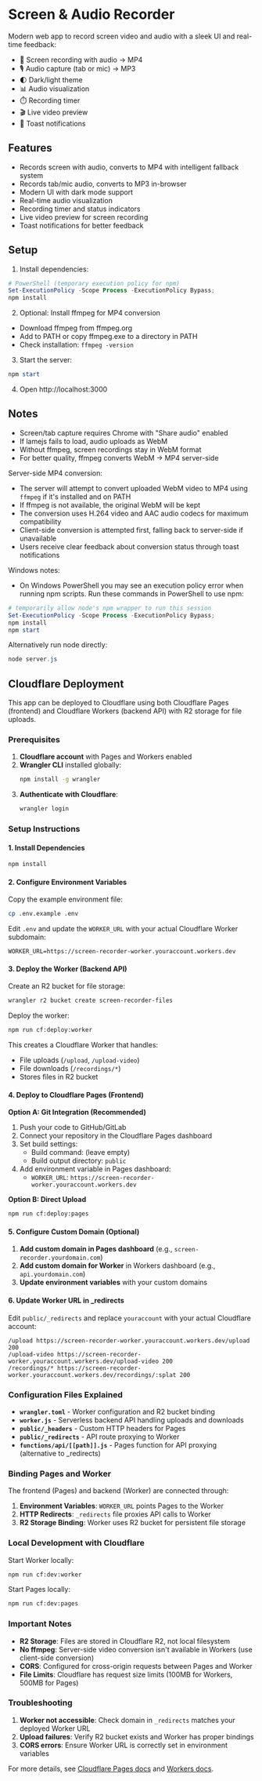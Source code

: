 # Screen & Audio Recorder

Modern web app to record screen video and audio with a sleek UI and real-time feedback:

- 🎥 Screen recording with audio → MP4
- 🎙️ Audio capture (tab or mic) → MP3
- 🌓 Dark/light theme
- 📊 Audio visualization
- ⏱️ Recording timer
- 🎬 Live video preview
- 🔔 Toast notifications

## Features

- Records screen with audio, converts to MP4 with intelligent fallback system
- Records tab/mic audio, converts to MP3 in-browser
- Modern UI with dark mode support
- Real-time audio visualization
- Recording timer and status indicators
- Live video preview for screen recording
- Toast notifications for better feedback

## Setup

1. Install dependencies:
```powershell
# PowerShell (temporary execution policy for npm)
Set-ExecutionPolicy -Scope Process -ExecutionPolicy Bypass;
npm install
```

2. Optional: Install ffmpeg for MP4 conversion
- Download ffmpeg from ffmpeg.org
- Add to PATH or copy ffmpeg.exe to a directory in PATH
- Check installation: `ffmpeg -version`

3. Start the server:
```powershell
npm start
```

4. Open http://localhost:3000

## Notes

- Screen/tab capture requires Chrome with "Share audio" enabled
- If lamejs fails to load, audio uploads as WebM
- Without ffmpeg, screen recordings stay in WebM format
- For better quality, ffmpeg converts WebM → MP4 server-side

Server-side MP4 conversion:
- The server will attempt to convert uploaded WebM video to MP4 using `ffmpeg` if it's installed and on PATH
- If ffmpeg is not available, the original WebM will be kept
- The conversion uses H.264 video and AAC audio codecs for maximum compatibility
- Client-side conversion is attempted first, falling back to server-side if unavailable
- Users receive clear feedback about conversion status through toast notifications

Windows notes:
- On Windows PowerShell you may see an execution policy error when running npm scripts. Run these commands in PowerShell to use npm:

```powershell
# temporarily allow node's npm wrapper to run this session
Set-ExecutionPolicy -Scope Process -ExecutionPolicy Bypass;
npm install
npm start
```

Alternatively run node directly:

```powershell
node server.js
```

## Cloudflare Deployment

This app can be deployed to Cloudflare using both Cloudflare Pages (frontend) and Cloudflare Workers (backend API) with R2 storage for file uploads.

### Prerequisites

1. **Cloudflare account** with Pages and Workers enabled
2. **Wrangler CLI** installed globally:
   ```bash
   npm install -g wrangler
   ```
3. **Authenticate with Cloudflare**:
   ```bash
   wrangler login
   ```

### Setup Instructions

#### 1. Install Dependencies
```bash
npm install
```

#### 2. Configure Environment Variables

Copy the example environment file:
```bash
cp .env.example .env
```

Edit `.env` and update the `WORKER_URL` with your actual Cloudflare Worker subdomain:
```
WORKER_URL=https://screen-recorder-worker.youraccount.workers.dev
```

#### 3. Deploy the Worker (Backend API)

Create an R2 bucket for file storage:
```bash
wrangler r2 bucket create screen-recorder-files
```

Deploy the worker:
```bash
npm run cf:deploy:worker
```

This creates a Cloudflare Worker that handles:
- File uploads (`/upload`, `/upload-video`)
- File downloads (`/recordings/*`)
- Stores files in R2 bucket

#### 4. Deploy to Cloudflare Pages (Frontend)

**Option A: Git Integration (Recommended)**
1. Push your code to GitHub/GitLab
2. Connect your repository in the Cloudflare Pages dashboard
3. Set build settings:
   - Build command: (leave empty)
   - Build output directory: `public`
4. Add environment variable in Pages dashboard:
   - `WORKER_URL`: `https://screen-recorder-worker.youraccount.workers.dev`

**Option B: Direct Upload**
```bash
npm run cf:deploy:pages
```

#### 5. Configure Custom Domain (Optional)

1. **Add custom domain in Pages dashboard** (e.g., `screen-recorder.yourdomain.com`)
2. **Add custom domain for Worker** in Workers dashboard (e.g., `api.yourdomain.com`)
3. **Update environment variables** with your custom domains

#### 6. Update Worker URL in _redirects

Edit `public/_redirects` and replace `youraccount` with your actual Cloudflare account:
```
/upload https://screen-recorder-worker.youraccount.workers.dev/upload 200
/upload-video https://screen-recorder-worker.youraccount.workers.dev/upload-video 200
/recordings/* https://screen-recorder-worker.youraccount.workers.dev/recordings/:splat 200
```

### Configuration Files Explained

- **`wrangler.toml`** - Worker configuration and R2 bucket binding
- **`worker.js`** - Serverless backend API handling uploads and downloads
- **`public/_headers`** - Custom HTTP headers for Pages
- **`public/_redirects`** - API route proxying to Worker
- **`functions/api/[[path]].js`** - Pages function for API proxying (alternative to _redirects)

### Binding Pages and Worker

The frontend (Pages) and backend (Worker) are connected through:

1. **Environment Variables**: `WORKER_URL` points Pages to the Worker
2. **HTTP Redirects**: `_redirects` file proxies API calls to Worker
3. **R2 Storage Binding**: Worker uses R2 bucket for persistent file storage

### Local Development with Cloudflare

Start Worker locally:
```bash
npm run cf:dev:worker
```

Start Pages locally:
```bash
npm run cf:dev:pages
```

### Important Notes

- **R2 Storage**: Files are stored in Cloudflare R2, not local filesystem
- **No ffmpeg**: Server-side video conversion isn't available in Workers (use client-side conversion)
- **CORS**: Configured for cross-origin requests between Pages and Worker
- **File Limits**: Cloudflare has request size limits (100MB for Workers, 500MB for Pages)

### Troubleshooting

1. **Worker not accessible**: Check domain in `_redirects` matches your deployed Worker URL
2. **Upload failures**: Verify R2 bucket exists and Worker has proper bindings
3. **CORS errors**: Ensure Worker URL is correctly set in environment variables

For more details, see [Cloudflare Pages docs](https://developers.cloudflare.com/pages/) and [Workers docs](https://developers.cloudflare.com/workers/).
